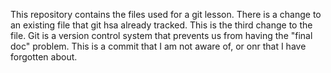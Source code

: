 This repository contains the files used for a git lesson.
There is a change to an existing file that git hsa already tracked.
This is the third change to the file.
Git is a version control system that prevents us from having the "final doc" problem.
This is a commit that I am not aware of, or onr that I have forgotten about.
 

 
